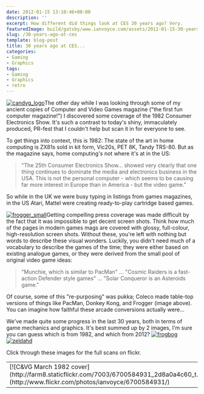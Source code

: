 ```yaml
---
date: 2012-01-15 13:10:46+00:00
description: ''
excerpt: How different did things look at CES 30 years ago? Very.
featuredImage: build/gatsby/www.ianvoyce.com/assets/2012-01-15-30-years-ago-at-ces_candvg_logo.png
slug: /30-years-ago-at-ces
template: blog-post
title: 30 years ago at CES...
categories:
- Gaming
- Graphics
tags:
- Gaming
- Graphics
- retro
---
```


[![candvg_logo](build/gatsby/www.ianvoyce.com/assets/2012-01-15-30-years-ago-at-ces_candvg_logo.png)](build/gatsby/www.ianvoyce.com/assets/2012-01-15-30-years-ago-at-ces_candvg_logo.png)The other day while I was looking through some of my ancient copies of Computer and Video Games magazine ("the first fun computer magazine!") I discovered some coverage of the 1982 Consumer Electronics Show. It's such a contrast to today's shiny, immaculately produced, PR-fest that I couldn't help but scan it in for everyone to see.
<!-- more -->
To get things into context, this is 1982: The state of the art in home computing is ZX81s sold in kit form, Vic20s, PET 8K, Tandy TRS-80. But as the magazine says, home computing's not where it's at in the US:


<blockquote>
"The 25th Consumer Electronics Show... showed very clearly that one thing continues to dominate the media and electronics business in the USA. This is not the personal computer - which seems to be causing far more interest in Europe than in America - but the video game."
</blockquote>


So while in the UK we were busy typing in listings from games magazines, in the US Atari, Mattel were creating ready-to-play cartridge based games.

[![frogger_small](http://www.ianvoyce.com/wp-content/uploads/2012/01/frogger_small.png)](http://www.ianvoyce.com/wp-content/uploads/2012/01/frogger_small.png)Getting compelling press coverage was made difficult by the fact that it was impossible to get decent screen shots. Think how much of the pages in modern games mags are covered with glossy, full-colour, high-resolution screen shots. Without these, you're left with nothing but words to describe these visual wonders. Luckily, you didn't need much of a vocabulary to describe the games of the time; they were either based on existing analogue games, or they were derived from the small pool of original video game ideas:


<blockquote>
"Munchie, which is similar to PacMan" ... "Cosmic Raiders is a fast-action Defender style games" ... "Solar Conqueror is an Asteroids game."
</blockquote>


Of course, some of this "re-purposing" was pukka; Coleco made table-top versions of things like PacMan, Donkey Kong, and Frogger (image above). You can imagine how faithful these arcade conversions actually were...

We've made quite some progress in the last 30 years, both in terms of game mechanics and graphics. It's best summed up by 2 images, I'm sure you can guess which is from 1982, and which from 2012?
[![frogbog](http://www.ianvoyce.com/wp-content/uploads/2012/01/frogbog.png)](http://www.ianvoyce.com/wp-content/uploads/2012/01/frogbog.png)[![zeldahd](http://www.ianvoyce.com/wp-content/uploads/2012/01/zeldahd.png)](http://www.ianvoyce.com/wp-content/uploads/2012/01/zeldahd.png)

Click through these images for the full scans on flickr.
<table ><tr >
<td >
[![C&VG March 1982 cover](http://farm8.staticflickr.com/7003/6700584931_2d8a0a4c60_t.jpg)](http://www.flickr.com/photos/ianvoyce/6700584931/)
</td>
<td >
[![C&VG CES 1982 coverage 1](http://farm8.staticflickr.com/7174/6700587409_65b6a1a129_t.jpg)](http://www.flickr.com/photos/ianvoyce/6700587409/)
</td>
<td >
[![C&VG CES 1982 coverage 2](http://farm8.staticflickr.com/7011/6700589945_4bc78d3843_t.jpg)](http://www.flickr.com/photos/ianvoyce/6700589945/)
</td></tr></table>
